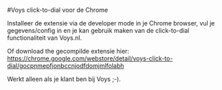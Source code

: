 #Voys click-to-dial voor de Chrome

Installeer de extensie via de developer mode in je Chrome browser, vul je gegevens/config in en je kan gebruik maken van de 
click-to-dial functionaliteit van Voys.nl. 

Of download the gecompilde extensie hier:
https://chrome.google.com/webstore/detail/voys-click-to-dial/gocpnmepfjonbccnjodfdomjmlfolabh

Werkt alleen als je klant ben bij Voys ;-).
